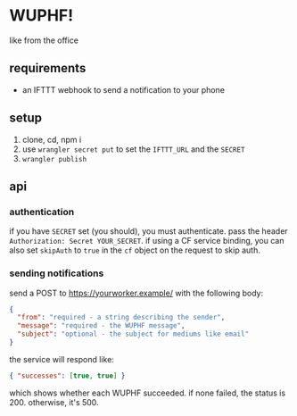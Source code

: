 # WUPHF!

like from the office

## requirements

- an IFTTT webhook to send a notification to your phone

## setup

1. clone, cd, npm i
1. use `wrangler secret put` to set the `IFTTT_URL` and the `SECRET`
1. `wrangler publish`

## api

### authentication

if you have `SECRET` set (you should), you must authenticate. pass the header
`Authorization: Secret YOUR_SECRET`. if using a CF service binding, you can
also set `skipAuth` to `true` in the `cf` object on the request to skip auth.

### sending notifications

send a POST to https://yourworker.example/ with the following body:

```json
{
  "from": "required - a string describing the sender",
  "message": "required - the WUPHF message",
  "subject": "optional - the subject for mediums like email"
}
```

the service will respond like:

```json
{ "successes": [true, true] }
```

which shows whether each WUPHF succeeded. if none failed, the status is 200.
otherwise, it's 500.
